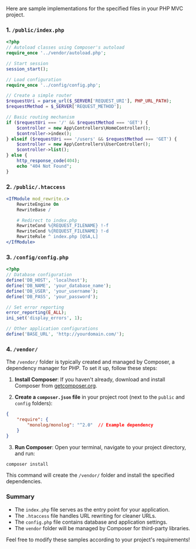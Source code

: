Here are sample implementations for the specified files in your PHP MVC project.

### 1. `/public/index.php`

```php
<?php
// Autoload classes using Composer's autoload
require_once '../vendor/autoload.php';

// Start session
session_start();

// Load configuration
require_once '../config/config.php';

// Create a simple router
$requestUri = parse_url($_SERVER['REQUEST_URI'], PHP_URL_PATH);
$requestMethod = $_SERVER['REQUEST_METHOD'];

// Basic routing mechanism
if ($requestUri === '/' && $requestMethod === 'GET') {
    $controller = new App\Controllers\HomeController();
    $controller->index();
} elseif ($requestUri === '/users' && $requestMethod === 'GET') {
    $controller = new App\Controllers\UserController();
    $controller->list();
} else {
    http_response_code(404);
    echo "404 Not Found";
}
```

### 2. `/public/.htaccess`

```apache
<IfModule mod_rewrite.c>
    RewriteEngine On
    RewriteBase /

    # Redirect to index.php
    RewriteCond %{REQUEST_FILENAME} !-f
    RewriteCond %{REQUEST_FILENAME} !-d
    RewriteRule ^ index.php [QSA,L]
</IfModule>
```

### 3. `/config/config.php`

```php
<?php
// Database configuration
define('DB_HOST', 'localhost');
define('DB_NAME', 'your_database_name');
define('DB_USER', 'your_username');
define('DB_PASS', 'your_password');

// Set error reporting
error_reporting(E_ALL);
ini_set('display_errors', 1);

// Other application configurations
define('BASE_URL', 'http://yourdomain.com/');
```

### 4. `/vendor/`

The `/vendor/` folder is typically created and managed by Composer, a dependency manager for PHP. To set it up, follow these steps:

1. **Install Composer**: If you haven't already, download and install Composer from [getcomposer.org](https://getcomposer.org/).

2. **Create a `composer.json` file** in your project root (next to the `public` and `config` folders):

```json
{
    "require": {
        "monolog/monolog": "^2.0"  // Example dependency
    }
}
```

3. **Run Composer**: Open your terminal, navigate to your project directory, and run:

```bash
composer install
```

This command will create the `/vendor/` folder and install the specified dependencies.

### Summary
- The `index.php` file serves as the entry point for your application.
- The `.htaccess` file handles URL rewriting for cleaner URLs.
- The `config.php` file contains database and application settings.
- The `vendor` folder will be managed by Composer for third-party libraries.

Feel free to modify these samples according to your project's requirements!
